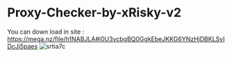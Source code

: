 # Proxy-Checker-by-xRisky-v2
You can down load in site : https://mega.nz/file/h1NABJLA#i0U3vcbgBQ0GgkEbeJKKG6YNzHjDBKLSvIDcJi5paes
![srtia7c](https://user-images.githubusercontent.com/111864924/200330401-134ae6c1-14ee-4de3-a55d-0c6cede67a66.png)
